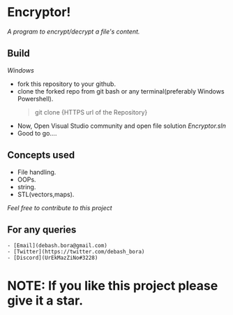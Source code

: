 # Encryptor!
*A program to encrypt/decrypt a file's content.*

## Build 
*Windows*
- fork this repository to your github.
- clone the forked repo from git bash or any terminal(preferably Windows Powershell).
    >git clone {HTTPS url of the Repository}
- Now, Open Visual Studio community and open file solution *Encryptor.sln*
- Good to go....

## Concepts used
- File handling.
- OOPs.
- string.
- STL(vectors,maps).

*Feel free to contribute to this project*

## For any queries
    - [Email](debash.bora@gmail.com)
    - [Twitter](https://twitter.com/debash_bora)
    - [Discord](UrEkMazZiNo#3228)
    
# NOTE: If you like this project please give it a star.
